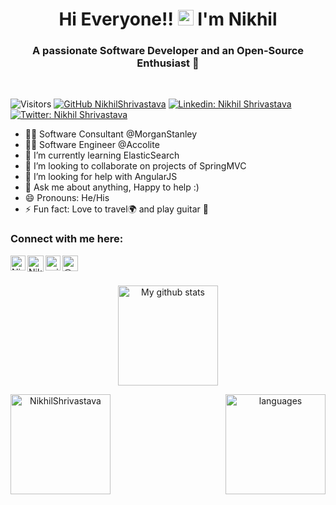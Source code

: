 <h1 align="center">Hi Everyone!! <img src="https://media.giphy.com/media/hvRJCLFzcasrR4ia7z/giphy.gif" width="25px"> I'm Nikhil</h1>
<h3 align="center">A passionate Software Developer and an Open-Source Enthusiast 👦</h3>

<br>

![Visitors](https://visitor-badge.glitch.me/badge?page_id=NikhilShrivastava&left_color=gray&right_color=blue)
[![GitHub NikhilShrivastava](https://img.shields.io/github/followers/NikhilShrivastava?label=follow&style=social)](https://github.com/NikhilShrivastava)
[![Linkedin: Nikhil Shrivastava](https://img.shields.io/badge/-Nikhil%20Shrivastava-blue?style=flat-square&logo=Linkedin&logoColor=white&link=https://www.linkedin.com/in/nikhilshrivastava175/)](https://www.linkedin.com/in/nikhilshrivastava175/)
[![Twitter: Nikhil Shrivastava](https://img.shields.io/twitter/follow/_nickyniks_?style=social)](https://twitter.com/_nickyniks_)


- 👨‍💻 Software Consultant @MorganStanley 
- 👨‍💻 Software Engineer @Accolite
- 🌱 I’m currently learning ElasticSearch
- 👯 I’m looking to collaborate on projects of SpringMVC
- 🤔 I’m looking for help with AngularJS
- 💬 Ask me about anything, Happy to help :)
- 😄 Pronouns: He/His
- ⚡ Fun fact: Love to travel🌍 and play guitar 🎸

### Connect with me here:  


<a href="https://www.linkedin.com/in/nikhilshrivastava175/">
    <img align="left" alt="Nikhil Shrivastava | Linkedin" width="24px" src="https://github.com/TheDudeThatCode/TheDudeThatCode/blob/master/Assets/Linkedin.svg" />
  </a>
   <a href="https://twitter.com/_nickyniks_?lang=en">
    <img align="left" alt="Nikhil Shrivastava | Twitter" width="26px" src="https://github.com/TheDudeThatCode/TheDudeThatCode/blob/master/Assets/Twitter.svg" />
</a> 

  <a href="https://www.instagram.com/_nikhilshrivastava_/">
    <img align="left" alt="_nikhilshrivastava_ | Instagram" width="24px" src="https://github.com/TheDudeThatCode/TheDudeThatCode/blob/master/Assets/Instagram.svg" />
  </a>

<a href="https://medium.com/@nikhilshrivastava175" target="blank"><img align="left" src="https://cdn.jsdelivr.net/npm/simple-icons@3.0.1/icons/medium.svg" alt="@nikhilshrivastava175" height="25" width="25" /></a>     

<br>
<br>


<p align="center">
<img src="https://github-readme-stats.vercel.app/api?username=NikhilShrivastava&show_icons=true&theme=tokyonight" alt="My github stats" height="160"/></p>

<p align="center">
<img align="left" height="160"  src="https://github-readme-streak-stats.herokuapp.com/?user=NikhilShrivastava&theme=tokyonight" alt="NikhilShrivastava"/> </p>

<p align="center">
<img align="right" height= "160" src="https://github-readme-stats.vercel.app/api/top-langs/?username=NikhilShrivastava&layout=compact&theme=tokyonight" alt="languages"/> 
</p>
